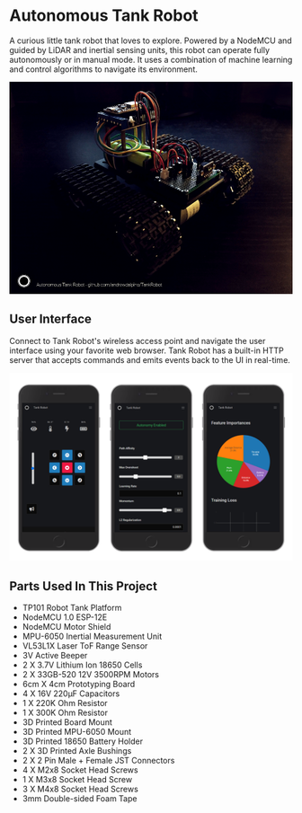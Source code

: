 # Autonomous Tank Robot
A curious little tank robot that loves to explore. Powered by a NodeMCU and guided by LiDAR and inertial sensing units, this robot can operate fully autonomously or in manual mode. It uses a combination of machine learning and control algorithms to navigate its environment.

![Tank Robot Glam Photo](https://raw.githubusercontent.com/andrewdalpino/TankRobot/master/docs/images/tank-robot-glam-photo.png)

## User Interface
Connect to Tank Robot's wireless access point and navigate the user interface using your favorite web browser. Tank Robot has a built-in HTTP server that accepts commands and emits events back to the UI in real-time.

![Tank Robot User Interface](https://raw.githubusercontent.com/andrewdalpino/TankRobot/master/docs/images/tank-robot-ui.png)

## Parts Used In This Project

- TP101 Robot Tank Platform
- NodeMCU 1.0 ESP-12E
- NodeMCU Motor Shield
- MPU-6050 Inertial Measurement Unit
- VL53L1X Laser ToF Range Sensor
- 3V Active Beeper
- 2 X 3.7V Lithium Ion 18650 Cells
- 2 X 33GB-520 12V 3500RPM Motors
- 6cm X 4cm Prototyping Board
- 4 X 16V 220μF Capacitors
- 1 X 220K Ohm Resistor
- 1 X 300K Ohm Resistor
- 3D Printed Board Mount
- 3D Printed MPU-6050 Mount
- 3D Printed 18650 Battery Holder
- 2 X 3D Printed Axle Bushings
- 2 X 2 Pin Male + Female JST Connectors
- 4 X M2x8 Socket Head Screws
- 1 X M3x8 Socket Head Screw
- 3 X M4x8 Socket Head Screws
- 3mm Double-sided Foam Tape
